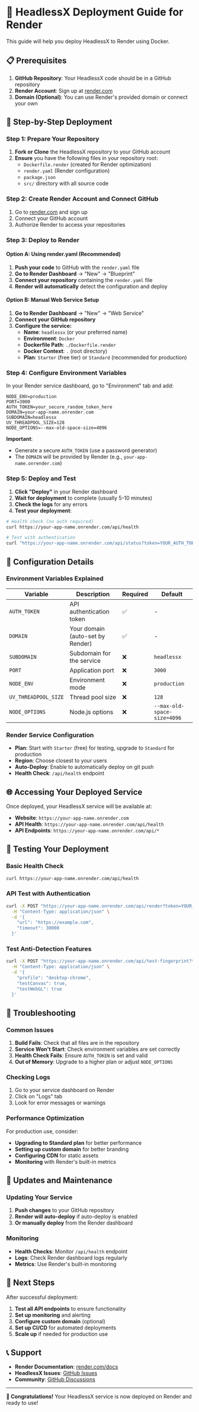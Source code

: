 # 🚀 HeadlessX Deployment Guide for Render

This guide will help you deploy HeadlessX to Render using Docker.

## 📋 Prerequisites

1. **GitHub Repository**: Your HeadlessX code should be in a GitHub repository
2. **Render Account**: Sign up at [render.com](https://render.com)
3. **Domain (Optional)**: You can use Render's provided domain or connect your own

## 🚀 Step-by-Step Deployment

### Step 1: Prepare Your Repository

1. **Fork or Clone** the HeadlessX repository to your GitHub account
2. **Ensure** you have the following files in your repository root:
   - `Dockerfile.render` (created for Render optimization)
   - `render.yaml` (Render configuration)
   - `package.json`
   - `src/` directory with all source code

### Step 2: Create Render Account and Connect GitHub

1. Go to [render.com](https://render.com) and sign up
2. Connect your GitHub account
3. Authorize Render to access your repositories

### Step 3: Deploy to Render

#### Option A: Using render.yaml (Recommended)

1. **Push your code** to GitHub with the `render.yaml` file
2. **Go to Render Dashboard** → "New" → "Blueprint"
3. **Connect your repository** containing the `render.yaml` file
4. **Render will automatically** detect the configuration and deploy

#### Option B: Manual Web Service Setup

1. **Go to Render Dashboard** → "New" → "Web Service"
2. **Connect your GitHub repository**
3. **Configure the service:**
   - **Name**: `headlessx` (or your preferred name)
   - **Environment**: `Docker`
   - **Dockerfile Path**: `./Dockerfile.render`
   - **Docker Context**: `.` (root directory)
   - **Plan**: `Starter` (free tier) or `Standard` (recommended for production)

### Step 4: Configure Environment Variables

In your Render service dashboard, go to "Environment" tab and add:

```
NODE_ENV=production
PORT=3000
AUTH_TOKEN=your_secure_random_token_here
DOMAIN=your-app-name.onrender.com
SUBDOMAIN=headlessx
UV_THREADPOOL_SIZE=128
NODE_OPTIONS=--max-old-space-size=4096
```

**Important**: 
- Generate a secure `AUTH_TOKEN` (use a password generator)
- The `DOMAIN` will be provided by Render (e.g., `your-app-name.onrender.com`)

### Step 5: Deploy and Test

1. **Click "Deploy"** in your Render dashboard
2. **Wait for deployment** to complete (usually 5-10 minutes)
3. **Check the logs** for any errors
4. **Test your deployment**:

```bash
# Health check (no auth required)
curl https://your-app-name.onrender.com/api/health

# Test with authentication
curl "https://your-app-name.onrender.com/api/status?token=YOUR_AUTH_TOKEN"
```

## 🔧 Configuration Details

### Environment Variables Explained

| Variable | Description | Required | Default |
|----------|-------------|----------|---------|
| `AUTH_TOKEN` | API authentication token | ✅ | - |
| `DOMAIN` | Your domain (auto-set by Render) | ✅ | - |
| `SUBDOMAIN` | Subdomain for the service | ❌ | `headlessx` |
| `PORT` | Application port | ❌ | `3000` |
| `NODE_ENV` | Environment mode | ❌ | `production` |
| `UV_THREADPOOL_SIZE` | Thread pool size | ❌ | `128` |
| `NODE_OPTIONS` | Node.js options | ❌ | `--max-old-space-size=4096` |

### Render Service Configuration

- **Plan**: Start with `Starter` (free) for testing, upgrade to `Standard` for production
- **Region**: Choose closest to your users
- **Auto-Deploy**: Enable to automatically deploy on git push
- **Health Check**: `/api/health` endpoint

## 🌐 Accessing Your Deployed Service

Once deployed, your HeadlessX service will be available at:

- **Website**: `https://your-app-name.onrender.com`
- **API Health**: `https://your-app-name.onrender.com/api/health`
- **API Endpoints**: `https://your-app-name.onrender.com/api/*`

## 🧪 Testing Your Deployment

### Basic Health Check
```bash
curl https://your-app-name.onrender.com/api/health
```

### API Test with Authentication
```bash
curl -X POST "https://your-app-name.onrender.com/api/render?token=YOUR_AUTH_TOKEN" \
  -H "Content-Type: application/json" \
  -d '{
    "url": "https://example.com",
    "timeout": 30000
  }'
```

### Test Anti-Detection Features
```bash
curl -X POST "https://your-app-name.onrender.com/api/test-fingerprint?token=YOUR_AUTH_TOKEN" \
  -H "Content-Type: application/json" \
  -d '{
    "profile": "desktop-chrome",
    "testCanvas": true,
    "testWebGL": true
  }'
```

## 🔧 Troubleshooting

### Common Issues

1. **Build Fails**: Check that all files are in the repository
2. **Service Won't Start**: Check environment variables are set correctly
3. **Health Check Fails**: Ensure `AUTH_TOKEN` is set and valid
4. **Out of Memory**: Upgrade to a higher plan or adjust `NODE_OPTIONS`

### Checking Logs

1. Go to your service dashboard on Render
2. Click on "Logs" tab
3. Look for error messages or warnings

### Performance Optimization

For production use, consider:
- **Upgrading to Standard plan** for better performance
- **Setting up custom domain** for better branding
- **Configuring CDN** for static assets
- **Monitoring** with Render's built-in metrics

## 🔄 Updates and Maintenance

### Updating Your Service

1. **Push changes** to your GitHub repository
2. **Render will auto-deploy** if auto-deploy is enabled
3. **Or manually deploy** from the Render dashboard

### Monitoring

- **Health Checks**: Monitor `/api/health` endpoint
- **Logs**: Check Render dashboard logs regularly
- **Metrics**: Use Render's built-in monitoring

## 🎯 Next Steps

After successful deployment:

1. **Test all API endpoints** to ensure functionality
2. **Set up monitoring** and alerting
3. **Configure custom domain** (optional)
4. **Set up CI/CD** for automated deployments
5. **Scale up** if needed for production use

## 📞 Support

- **Render Documentation**: [render.com/docs](https://render.com/docs)
- **HeadlessX Issues**: [GitHub Issues](https://github.com/saifyxpro/headlessx/issues)
- **Community**: [GitHub Discussions](https://github.com/saifyxpro/headlessx/discussions)

---

**🎉 Congratulations!** Your HeadlessX service is now deployed on Render and ready to use!

